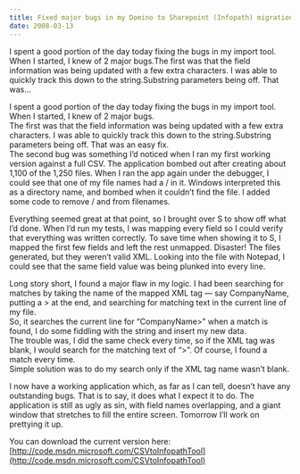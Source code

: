 ```yaml
---
title: Fixed major bugs in my Domino to Sharepoint (Infopath) migration tool
date: 2008-03-13
---
```


I spent a good portion of the day today fixing the bugs in my import tool. When I started, I knew of 2 major bugs.The first was that the field information was being updated with a few extra characters. I was able to quickly track this down to the string.Substring parameters being off. That was…

<!-- end -->

I spent a good portion of the day today fixing the bugs in my import tool. When I started, I knew of 2 major bugs.  
The first was that the field information was being updated with a few extra characters. I was able to quickly track this down to the string.Substring parameters being off. That was an easy fix.  
The second bug was something I’d noticed when I ran my first working version against a full CSV. The application bombed out after creating about 1,100 of the 1,250 files. When I ran the app again under the debugger, I could see that one of my file names had a / in it. Windows interpreted this as a directory name, and bombed when it couldn’t find the file. I added some code to remove / and from filenames.

Everything seemed great at that point, so I brought over S to show off what I’d done. When I’d run my tests, I was mapping every field so I could verify that everything was written correctly. To save time when showing it to S, I mapped the first few fields and left the rest unmapped. Disaster! The files generated, but they weren’t valid XML. Looking into the file with Notepad, I could see that the same field value was being plunked into every line.

Long story short, I found a major flaw in my logic. I had been searching for matches by taking the name of the mapped XML tag — say CompanyName, putting a > at the end, and searching for matching text in the current line of my file.  
So, it searches the current line for “CompanyName>” when a match is found, I do some fiddling with the string and insert my new data.  
The trouble was, I did the same check every time, so if the XML tag was blank, I would search for the matching text of “>”. Of course, I found a match every time.  
Simple solution was to do my search only if the XML tag name wasn’t blank.

I now have a working application which, as far as I can tell, doesn’t have any outstanding bugs. That is to say, it does what I expect it to do. The application is still as ugly as sin, with field names overlapping, and a giant window that stretches to fill the entire screen. Tomorrow I’ll work on prettying it up.

You can download the current version here: [http://code.msdn.microsoft.com/CSVtoInfopathTool](http://code.msdn.microsoft.com/CSVtoInfopathTool)  
